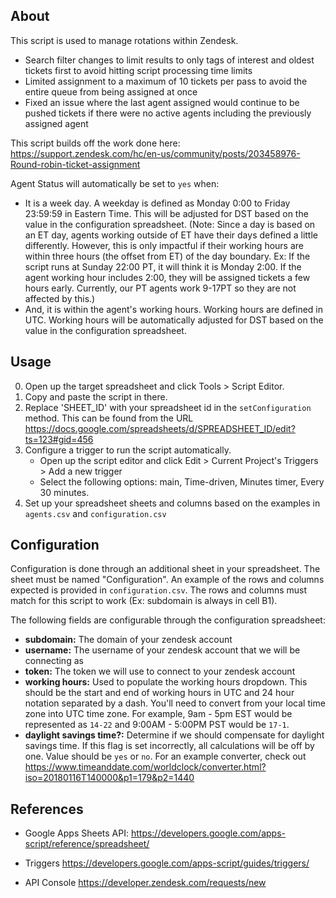 ## About
This script is used to manage rotations within Zendesk.

-  Search filter changes to limit results to only tags of interest and oldest tickets first to avoid hitting script processing time limits
- Limited assignment to a maximum of 10 tickets per pass to avoid the entire queue from being assigned at once
- Fixed an issue where the last agent assigned would continue to be pushed tickets if there were no active agents including the previously assigned agent

This script builds off the work done here: https://support.zendesk.com/hc/en-us/community/posts/203458976-Round-robin-ticket-assignment

Agent Status will automatically be set to `yes` when:
- It is a week day. A weekday is defined as Monday 0:00 to Friday 23:59:59 in Eastern Time. This will be adjusted for DST based on the value in the configuration spreadsheet. (Note: Since a day is based on an ET day, agents working outside of ET have their days defined a little differently. However, this is only impactful if their working hours are within three hours (the offset from ET) of the day boundary. Ex: If the script runs at Sunday 22:00 PT, it will think it is Monday 2:00. If the agent working hour includes 2:00, they will be assigned tickets a few hours early. Currently, our PT agents work 9-17PT so they are not affected by this.)
- And, it is within the agent's working hours. Working hours are defined in UTC. Working hours will be automatically adjusted for DST based on the value in the configuration spreadsheet.

## Usage

0. Open up the target spreadsheet and click Tools > Script Editor.
0. Copy and paste the script in there.
0. Replace 'SHEET_ID' with your spreadsheet id in the `setConfiguration` method. This can be found from the URL https://docs.google.com/spreadsheets/d/SPREADSHEET_ID/edit?ts=123#gid=456
0. Configure a trigger to run the script automatically.
    - Open up the script editor and click Edit > Current Project's Triggers > Add a new trigger
    - Select the following options: main, Time-driven, Minutes timer, Every 30 minutes.
0. Set up your spreadsheet sheets and columns based on the examples in `agents.csv` and `configuration.csv`

## Configuration

Configuration is done through an additional sheet in your spreadsheet. The sheet must be named "Configuration". An example of the rows and columns expected is provided in `configuration.csv`. The rows and columns must match for this script to work (Ex: subdomain is always in cell B1).

The following fields are configurable through the configuration spreadsheet:

- __subdomain:__ The domain of your zendesk account
- __username:__ The username of your zendesk account that we will be connecting as
- __token:__ The token we will use to connect to your zendesk account
- __working hours:__ Used to populate the working hours dropdown.
This should be the start and end of working hours in UTC and 24 hour notation separated by a dash.
You'll need to convert from your local time zone into UTC time zone. For example, 9am - 5pm EST would be represented as `14-22` and 9:00AM - 5:00PM PST would be `17-1`.
- __daylight savings time?:__ Determine if we should compensate for daylight savings time. If this flag is set incorrectly, all calculations will be off by one. Value should be `yes` or `no`. For an example converter, check out https://www.timeanddate.com/worldclock/converter.html?iso=20180116T140000&p1=179&p2=1440

## References
- Google Apps Sheets API: https://developers.google.com/apps-script/reference/spreadsheet/

- Triggers https://developers.google.com/apps-script/guides/triggers/
- API Console https://developer.zendesk.com/requests/new
